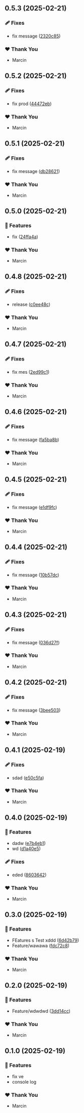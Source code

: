 ## 0.5.3 (2025-02-21)

### 🩹 Fixes

- fix message ([2320c85](https://github.com/marucjmar/test-release/commit/2320c85))

### ❤️ Thank You

- Marcin

## 0.5.2 (2025-02-21)

### 🩹 Fixes

- fix prod ([44472eb](https://github.com/marucjmar/test-release/commit/44472eb))

### ❤️ Thank You

- Marcin

## 0.5.1 (2025-02-21)

### 🩹 Fixes

- fix message ([db28621](https://github.com/marucjmar/test-release/commit/db28621))

### ❤️ Thank You

- Marcin

## 0.5.0 (2025-02-21)

### 🚀 Features

- fix ([24ffa4a](https://github.com/marucjmar/test-release/commit/24ffa4a))

### ❤️ Thank You

- Marcin

## 0.4.8 (2025-02-21)

### 🩹 Fixes

- release ([c0ee48c](https://github.com/marucjmar/test-release/commit/c0ee48c))

### ❤️ Thank You

- Marcin

## 0.4.7 (2025-02-21)

### 🩹 Fixes

- fix mes ([2ed99c1](https://github.com/marucjmar/test-release/commit/2ed99c1))

### ❤️ Thank You

- Marcin

## 0.4.6 (2025-02-21)

### 🩹 Fixes

- fix message ([fa5ba8b](https://github.com/marucjmar/test-release/commit/fa5ba8b))

### ❤️ Thank You

- Marcin

## 0.4.5 (2025-02-21)

### 🩹 Fixes

- fix message ([e1df9fc](https://github.com/marucjmar/test-release/commit/e1df9fc))

### ❤️ Thank You

- Marcin

## 0.4.4 (2025-02-21)

### 🩹 Fixes

- fix message ([10b57dc](https://github.com/marucjmar/test-release/commit/10b57dc))

### ❤️ Thank You

- Marcin

## 0.4.3 (2025-02-21)

### 🩹 Fixes

- fix message ([036d27f](https://github.com/marucjmar/test-release/commit/036d27f))

### ❤️ Thank You

- Marcin

## 0.4.2 (2025-02-21)

### 🩹 Fixes

- fix message ([3bee503](https://github.com/marucjmar/test-release/commit/3bee503))

### ❤️ Thank You

- Marcin

## 0.4.1 (2025-02-19)

### 🩹 Fixes

- sdad ([e50c5fa](https://github.com/marucjmar/test-release/commit/e50c5fa))

### ❤️ Thank You

- Marcin

## 0.4.0 (2025-02-19)

### 🚀 Features

- dadw ([e7b4eb1](https://github.com/marucjmar/test-release/commit/e7b4eb1))
- wd ([d1a40e5](https://github.com/marucjmar/test-release/commit/d1a40e5))

### 🩹 Fixes

- eded ([8603642](https://github.com/marucjmar/test-release/commit/8603642))

### ❤️ Thank You

- Marcin

## 0.3.0 (2025-02-19)

### 🚀 Features

- FEatures s Test xddd ([6d42b79](https://github.com/marucjmar/test-release/commit/6d42b79))
- Feature/wawawa ([fdc72c8](https://github.com/marucjmar/test-release/commit/fdc72c8))

### ❤️ Thank You

- Marcin

## 0.2.0 (2025-02-19)

### 🚀 Features

- Feature/wdwdwd ([3dd14cc](https://github.com/marucjmar/test-release/commit/3dd14cc))

### ❤️ Thank You

- Marcin

## 0.1.0 (2025-02-19)

### 🚀 Features

- fix ve
- console log

### ❤️ Thank You

- Marcin